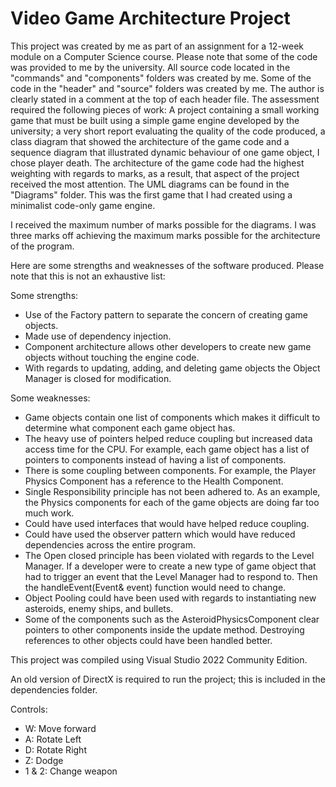 # Video Game Architecture Project
This project was created by me as part of an assignment for a 12-week module on a Computer Science course. Please note that some of the code was provided to me by the university. All source code located in the "commands" and "components" folders was created by me. Some of the code in the "header" and "source" folders was created by me. The author is clearly stated in a comment at the top of each header file. The assessment required the following pieces of work: A project containing a small working game that must be built using a simple game engine developed by the university; a very short report evaluating the quality of the code produced, a class diagram that showed the architecture of the game code and a sequence diagram that illustrated dynamic behaviour of one game object, I chose player death. The architecture of the game code had the highest weighting with regards to marks, as a result, that aspect of the project received the most attention. The UML diagrams can be found in the "Diagrams" folder. This was the first game that I had created using a minimalist code-only game engine.

I received the maximum number of marks possible for the diagrams. I was three marks off achieving the maximum marks possible for the architecture of the program.

Here are some strengths and weaknesses of the software produced. Please note that this is not an exhaustive list:

Some strengths:
- Use of the Factory pattern to separate the concern of creating game objects.
- Made use of dependency injection.
- Component architecture allows other developers to create new game objects without touching the engine code.
- With regards to updating, adding, and deleting game objects the Object Manager is closed for modification.

Some weaknesses:
- Game objects contain one list of components which makes it difficult to determine what component each game object has.
- The heavy use of pointers helped reduce coupling but increased data access time for the CPU. For example, each game object has a list of pointers to components instead of having a list of components.
- There is some coupling between components. For example, the Player Physics Component has a reference to the Health Component.
- Single Responsibility principle has not been adhered to. As an example, the Physics components for each of the game objects are doing far too much work.
- Could have used interfaces that would have helped reduce coupling.
- Could have used the observer pattern which would have reduced dependencies across the entire program.
- The Open closed principle has been violated with regards to the Level Manager. If a developer were to create a new type of game object that had to trigger an event that the Level Manager had to respond to. Then the handleEvent(Event& event) function would need to change.
- Object Pooling could have been used with regards to instantiating new asteroids, enemy ships, and bullets.
- Some of the components such as the AsteroidPhysicsComponent clear pointers to other components inside the update method. Destroying references to other objects could have been handled better.

This project was compiled using Visual Studio 2022 Community Edition.

An old version of DirectX is required to run the project; this is included in the dependencies folder.

Controls:
- W: Move forward
- A: Rotate Left
- D: Rotate Right
- Z: Dodge
- 1 & 2: Change weapon

